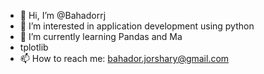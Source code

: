 - 👋 Hi, I’m @Bahadorrj
- 👀 I’m interested in application development using python
- 🌱 I’m currently learning Pandas and Ma
- tplotlib
- 📫 How to reach me: bahador.jorshary@gmail.com 

<!---
Bahadorrj/Bahadorrj is a ✨ special ✨ repository because its `README.md` (this file) appears on your GitHub profile.
You can click the Preview link to take a look at your changes.
--->
